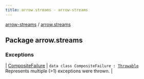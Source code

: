 ```yaml
---
title: arrow.streams - arrow-streams
---
```


[arrow-streams](../index.html) / [arrow.streams](./index.html)

## Package arrow.streams

### Exceptions

| [CompositeFailure](-composite-failure/index.html) | `data class CompositeFailure : `[`Throwable`](https://kotlinlang.org/api/latest/jvm/stdlib/kotlin/-throwable/index.html)<br>Represents multiple (&gt;1) exceptions were thrown. |

